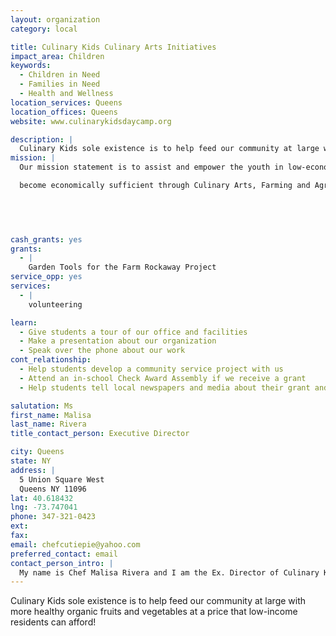 ```yaml
---
layout: organization
category: local

title: Culinary Kids Culinary Arts Initiatives
impact_area: Children
keywords: 
  - Children in Need
  - Families in Need
  - Health and Wellness
location_services: Queens
location_offices: Queens
website: www.culinarykidsdaycamp.org

description: |
  Culinary Kids sole existence is to help feed our community at large with more healthy organic fruits and vegetables at a price that low-income residents can afford!
mission: |
  Our mission statement is to assist and empower the youth in low-economic areas in healthier, more nutritious eating habits which will produce more self sufficient adults economically. Through our programs, the youth will be able to not only learn about healthier eating but to also learn about how to

  become economically sufficient through Culinary Arts, Farming and Agriculture.

  

  	

cash_grants: yes
grants: 
  - |
    Garden Tools for the Farm Rockaway Project
service_opp: yes
services: 
  - |
    volunteering

learn: 
  - Give students a tour of our office and facilities
  - Make a presentation about our organization
  - Speak over the phone about our work
cont_relationship: 
  - Help students develop a community service project with us
  - Attend an in-school Check Award Assembly if we receive a grant
  - Help students tell local newspapers and media about their grant and/or project with us

salutation: Ms
first_name: Malisa
last_name: Rivera
title_contact_person: Executive Director

city: Queens
state: NY
address: |
  5 Union Square West    
  Queens NY 11096
lat: 40.618432
lng: -73.747041
phone: 347-321-0423
ext: 
fax: 
email: chefcutiepie@yahoo.com
preferred_contact: email
contact_person_intro: |
  My name is Chef Malisa Rivera and I am the Ex. Director of Culinary Kids!! Chef Moses and myself founded the organization in 2007.  This is our first year with penny harvest.  We teach students Culinary Arts, Farming Agriculture and Aquaculture.
---
```

Culinary Kids sole existence is to help feed our community at large with more healthy organic fruits and vegetables at a price that low-income residents can afford!